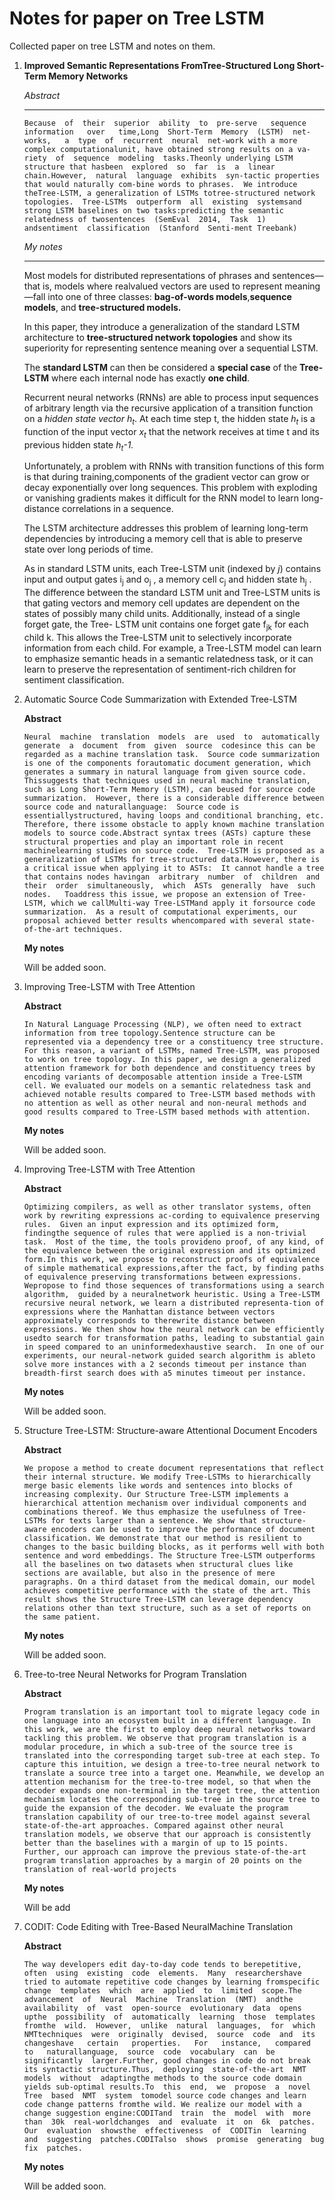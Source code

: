 # Notes for paper on Tree LSTM

Collected paper on tree LSTM and notes on them.

1. **Improved Semantic Representations FromTree-Structured Long Short-Term Memory Networks**

   *Abstract*

   ---

   ```Because  of  their  superior  ability  to  pre-serve   sequence   information   over   time,Long  Short-Term  Memory  (LSTM)  net-works,   a  type  of  recurrent  neural  net-work with a more complex computationalunit, have obtained strong results on a va-riety  of  sequence  modeling  tasks.Theonly underlying LSTM structure that hasbeen  explored  so  far  is  a  linear  chain.However,  natural  language  exhibits  syn-tactic properties that would naturally com-bine words to phrases.  We introduce theTree-LSTM, a generalization of LSTMs totree-structured network topologies.  Tree-LSTMs  outperform  all  existing  systemsand strong LSTM baselines on two tasks:predicting the semantic relatedness of twosentences  (SemEval  2014,  Task  1)  andsentiment  classification  (Stanford  Senti-ment Treebank)```

   *My notes*

    ---

   Most models for distributed representations of phrases and sentences—that is, models where realvalued vectors are used to represent meaning—fall into one of three classes: **bag-of-words models**,**sequence models**, and **tree-structured models.**

   In this paper, they introduce a generalization of the standard LSTM architecture to **tree-structured network topologies** and show its superiority for representing sentence meaning over a sequential LSTM.

   The **standard LSTM** can then be considered a **special case** of the **Tree-LSTM** where each internal node has exactly **one child**.

   Recurrent neural networks (RNNs) are able to process input sequences of arbitrary length via the recursive application of a transition function on a *hidden state vector h<sub>t</sub>*. At each time step t, the hidden state *h<sub>t</sub>* is a function of the input vector *x<sub>t</sub>* that the network receives at time t and its previous hidden state *h<sub>t</sub>-1.*

   Unfortunately, a problem with RNNs with transition functions of this form is that during training,components of the gradient vector can grow or decay exponentially over long sequences. This problem with exploding or vanishing gradients makes it difficult for the RNN model to learn long-distance correlations in a sequence.

   The LSTM architecture addresses this problem of learning long-term dependencies by introducing a memory cell that is able to preserve state over long periods of time.

   As in standard LSTM units, each Tree-LSTM unit (indexed by *j*) contains input and output gates i<sub>j</sub> and o<sub>j</sub> , a memory cell c<sub>j</sub> and hidden state h<sub>j</sub> . The difference between the standard LSTM unit and Tree-LSTM units is that gating vectors and memory cell updates are dependent on the states of possibly many child units. Additionally, instead of a single forget gate, the Tree- LSTM unit contains one forget gate f<sub>jk</sub> for each child k. This allows the Tree-LSTM unit to selectively incorporate information from each child. For example, a Tree-LSTM model can learn to emphasize semantic heads in a semantic relatedness task, or it can learn to preserve the representation of sentiment-rich children for sentiment classification.

2. Automatic Source Code Summarization with Extended Tree-LSTM

   **Abstract**

   ```Neural  machine  translation  models  are  used  to  automatically  generate  a  document  from  given  source  codesince this can be regarded as a machine translation task.  Source code summarization is one of the components forautomatic document generation, which generates a summary in natural language from given source code.  Thissuggests that techniques used in neural machine translation, such as Long Short-Term Memory (LSTM), can beused for source code summarization.  However, there is a considerable difference between source code and naturallanguage:  Source code is essentiallystructured, having loops and conditional branching, etc.  Therefore, there issome obstacle to apply known machine translation models to source code.Abstract syntax trees (ASTs) capture these structural properties and play an important role in recent machinelearning studies on source code.  Tree-LSTM is proposed as a generalization of LSTMs for tree-structured data.However, there is a critical issue when applying it to ASTs:  It cannot handle a tree that contains nodes havingan  arbitrary  number  of  children  and  their  order  simultaneously,  which  ASTs  generally  have  such  nodes.   Toaddress this issue, we propose an extension of Tree-LSTM, which we callMulti-way Tree-LSTMand apply it forsource code summarization.  As a result of computational experiments, our proposal achieved better results whencompared with several state-of-the-art techniques.```

   **My notes**

   Will be added soon.

3. Improving Tree-LSTM with Tree Attention

   **Abstract**

   ```In Natural Language Processing (NLP), we often need to extract information from tree topology.Sentence structure can be represented via a dependency tree or a constituency tree structure. For this reason, a variant of LSTMs, named Tree-LSTM, was proposed to work on tree topology. In this paper, we design a generalized attention framework for both dependence and constituency trees by encoding variants of decomposable attention inside a Tree-LSTM cell. We evaluated our models on a semantic relatedness task and achieved notable results compared to Tree-LSTM based methods with no attention as well as other neural and non-neural methods and good results compared to Tree-LSTM based methods with attention.```

   **My notes**

   Will be added soon.

4. Improving Tree-LSTM with Tree Attention

   **Abstract**

   ```Optimizing compilers, as well as other translator systems, often work by rewriting expressions ac-cording to equivalence preserving rules.  Given an input expression and its optimized form, findingthe sequence of rules that were applied is a non-trivial task.  Most of the time, the tools provideno proof, of any kind, of the equivalence between the original expression and its optimized form.In this work, we propose to reconstruct proofs of equivalence of simple mathematical expressions,after the fact, by finding paths of equivalence preserving transformations between expressions.  Wepropose to find those sequences of transformations using a search algorithm,  guided by a neuralnetwork heuristic. Using a Tree-LSTM recursive neural network, we learn a distributed representa-tion of expressions where the Manhattan distance between vectors approximately corresponds to therewrite distance between expressions. We then show how the neural network can be efficiently usedto search for transformation paths, leading to substantial gain in speed compared to an uninformedexhaustive search.  In one of our experiments, our neural-network guided search algorithm is ableto solve more instances with a 2 seconds timeout per instance than breadth-first search does with a5 minutes timeout per instance.```

   **My notes**

   Will be added soon.

5. Structure Tree-LSTM: Structure-aware Attentional Document Encoders

   **Abstract**

   ```We propose a method to create document representations that reflect their internal structure. We modify Tree-LSTMs to hierarchically merge basic elements like words and sentences into blocks of increasing complexity. Our Structure Tree-LSTM implements a hierarchical attention mechanism over individual components and combinations thereof. We thus emphasize the usefulness of Tree-LSTMs for texts larger than a sentence. We show that structure-aware encoders can be used to improve the performance of document classification. We demonstrate that our method is resilient to changes to the basic building blocks, as it performs well with both sentence and word embeddings. The Structure Tree-LSTM outperforms all the baselines on two datasets when structural clues like sections are available, but also in the presence of mere paragraphs. On a third dataset from the medical domain, our model achieves competitive performance with the state of the art. This result shows the Structure Tree-LSTM can leverage dependency relations other than text structure, such as a set of reports on the same patient.```

   **My notes**

   Will be added soon.

6. Tree-to-tree Neural Networks for Program Translation

   **Abstract**

   ```Program translation is an important tool to migrate legacy code in one language into an ecosystem built in a different language. In this work, we are the first to employ deep neural networks toward tackling this problem. We observe that program translation is a modular procedure, in which a sub-tree of the source tree is translated into the corresponding target sub-tree at each step. To capture this intuition, we design a tree-to-tree neural network to translate a source tree into a target one. Meanwhile, we develop an attention mechanism for the tree-to-tree model, so that when the decoder expands one non-terminal in the target tree, the attention mechanism locates the corresponding sub-tree in the source tree to guide the expansion of the decoder. We evaluate the program translation capability of our tree-to-tree model against several state-of-the-art approaches. Compared against other neural translation models, we observe that our approach is consistently better than the baselines with a margin of up to 15 points. Further, our approach can improve the previous state-of-the-art program translation approaches by a margin of 20 points on the translation of real-world projects```

   **My notes**

   Will be add

7. CODIT: Code Editing with Tree-Based NeuralMachine Translation

   **Abstract**

   ```The way developers edit day-to-day code tends to berepetitive,  often  using  existing  code  elements.  Many  researchershave tried to automate repetitive code changes by learning fromspecific  change  templates  which  are  applied  to  limited  scope.The  advancement  of  Neural  Machine  Translation  (NMT)  andthe  availability  of  vast  open-source  evolutionary  data  opens  upthe  possibility  of  automatically  learning  those  templates  fromthe  wild.  However,  unlike  natural  languages,  for  which  NMTtechniques  were  originally  devised,  source  code  and  its  changeshave   certain   properties.   For   instance,   compared   to   naturallanguage,  source  code  vocabulary  can  be  significantly  larger.Further, good changes in code do not break its syntactic structure.Thus,  deploying  state-of-the-art  NMT  models  without  adaptingthe methods to the source code domain yields sub-optimal results.To  this  end,  we  propose  a  novel  Tree  based  NMT  system  tomodel source code changes and learn code change patterns fromthe wild. We realize our model with a change suggestion engine:CODITand  train  the  model  with  more  than  30k  real-worldchanges  and  evaluate  it  on  6k  patches.  Our  evaluation  showsthe  effectiveness  of  CODITin  learning  and  suggesting  patches.CODITalso  shows  promise  generating  bug  fix  patches.```

   **My notes**

   Will be added soon.
